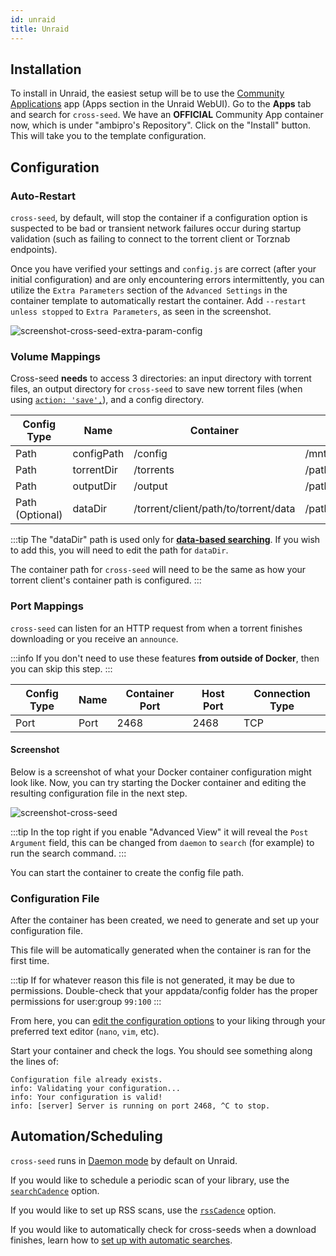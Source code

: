 ```yaml
---
id: unraid
title: Unraid
---
```


## Installation

To install in Unraid, the easiest setup will be to use the
[Community Applications](https://forums.unraid.net/topic/38582-plug-in-community-applications/)
app (Apps section in the Unraid WebUI). Go to the **Apps** tab and search for `cross-seed`.
We have an **OFFICIAL** Community App container now, which is under "ambipro's Repository". Click on the "Install"
button. This will take you to the template configuration.

## Configuration

### Auto-Restart

`cross-seed`, by default, will stop the container if a configuration option is suspected to be bad or transient network failures occur during startup validation
(such as failing to connect to the torrent client or Torznab endpoints).

Once you have verified your settings and `config.js` are correct (after your initial configuration) and are only encountering errors intermittently,
you can utilize the `Extra Parameters` section of the `Advanced Settings` in the container template to automatically restart the container.
Add `--restart unless stopped` to `Extra Parameters`, as seen in the screenshot.

![screenshot-cross-seed-extra-param-config](https://github.com/cross-seed/cross-seed.org/assets/9668239/7e365d63-1f0d-467c-b6df-e3a53183abac)

### Volume Mappings

Cross-seed **needs** to access 3 directories: an input directory with torrent files,
an output directory for `cross-seed` to save new torrent files (when using [`action: 'save',`](../basics/options.md#action)), and a config
directory.

| Config Type     | Name       | Container                            | Host                                | Access Mode |
| --------------- | ---------- | ------------------------------------ | ----------------------------------- | ----------- |
| Path            | configPath | /config                              | /mnt/user/appdata/cross-seed        | Read/Write  |
| Path            | torrentDir | /torrents                            | /path/to/torrent/client/session/dir | Read Only   |
| Path            | outputDir  | /output                              | /path/to/torrent/client/watch/dir   | Read/Write  |
| Path (Optional) | dataDir    | /torrent/client/path/to/torrent/data | /path/to/torrent/client/data        | Read/Write  |

:::tip
The "dataDir" path is used only for [**data-based searching**](./data-based-matching.md). If you wish to add this, you will need to edit the path for `dataDir`.

The container path for `cross-seed` will need to be the same as how your torrent client's container path is configured.
:::

### Port Mappings

`cross-seed` can listen for an HTTP request from when a torrent finishes downloading
or you receive an `announce`.

:::info
If you don't need to use these features **from outside of Docker**, then you can
skip this step.
:::

| Config Type | Name | Container Port | Host Port | Connection Type |
| ----------- | ---- | -------------- | --------- | --------------- |
| Port        | Port | 2468           | 2468      | TCP             |

#### Screenshot

Below is a screenshot of what your Docker container configuration might look
like. Now, you can try starting the Docker container and editing the resulting
configuration file in the next step.

![screenshot-cross-seed](https://github.com/cross-seed/cross-seed/assets/123845855/93a4749e-1506-40de-91f5-ac7d8ec93334)

:::tip
In the top right if you enable "Advanced View" it will reveal the `Post Argument` field, this can be changed from `daemon` to `search` (for example) to run the search command.
:::

You can start the container to create the config file path.

### Configuration File

After the container has been created, we need to generate and set up your configuration file.

This file will be automatically generated when the container is ran for the first time.

:::tip
If for whatever reason this file is not generated, it may be due to permissions. Double-check that your appdata/config folder has the proper permissions for user:group `99:100`
:::

From here, you can [edit the configuration options](../basics/options.md#options-used-in-cross-seed-daemon) to your liking through your preferred text editor (`nano`, `vim`, etc).

Start your container and check the logs. You should see something along the lines of:

```
Configuration file already exists.
info: Validating your configuration...
info: Your configuration is valid!
info: [server] Server is running on port 2468, ^C to stop.
```

## Automation/Scheduling

`cross-seed` runs in [Daemon mode](../basics/daemon.md) by default on Unraid.

If you would like to schedule a periodic scan of your library, use the [`searchCadence`](../basics/options.md#searchcadence) option.

If you would like to set up RSS scans, use the [`rssCadence`](../basics/options.md#rsscadence) option.

If you would like to automatically check for cross-seeds when a download finishes, learn how to [set up with automatic searches](../basics/daemon#set-up-automatic-searches-for-finished-downloads).
